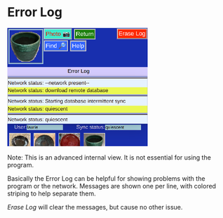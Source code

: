 # Error Log

![](ErrorLog.png)

Note: This is an advanced internal view. It is not essential for using the program.

Basically the Error Log can be helpful for showing problems with the program or the network. Messages are shown one per line, with colored striping to help separate them.

_Erase Log_ will clear the messages, but cause no other issue.